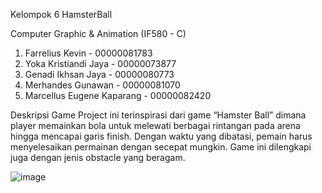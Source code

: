 Kelompok 6 HamsterBall

Computer Graphic & Animation (IF580 - C)
1. Farrelius Kevin - 00000081783
2. Yoka Kristiandi Jaya - 00000073877
3. Genadi Ikhsan Jaya - 00000080773
4. Merhandes Gunawan - 00000081070
5. Marcellus Eugene Kaparang - 00000082420

Deskripsi Game
Project ini terinspirasi dari game “Hamster Ball” dimana player memainkan bola untuk melewati berbagai rintangan pada arena hingga mencapai garis finish.  Dengan waktu yang dibatasi, pemain harus menyelesaikan permainan dengan secepat mungkin. Game ini dilengkapi juga dengan jenis obstacle yang beragam.

![image](https://github.com/user-attachments/assets/dd865299-f720-4aea-98fa-4bf9cfc4091e)

